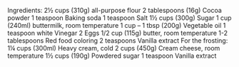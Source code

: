 Ingredients:
2½ cups (310g) all-purpose flour
2 tablespoons (16g) Cocoa powder
1 teaspoon Baking soda
1 teaspoon Salt
1½ cups (300g) Sugar
1 cup (240ml) buttermilk, room temperature 
1 cup – 1 tbsp (200g) Vegetable oil
1 teaspoon white Vinegar
2 Eggs
1/2 cup (115g) butter, room temperature 
1-2 tablespoons Red food coloring
2 teaspoons Vanilla extract
For the frosting:
1¼ cups (300ml) Heavy cream, cold 
2 cups (450g) Cream cheese, room temperature 
1½ cups (190g) Powdered sugar 
1 teaspoon Vanilla extract 